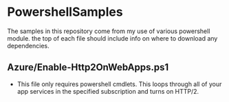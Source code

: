 # PowershellSamples
The samples in this repository come from my use of various powershell module. the top of each file should include info on where to download any dependencies.

## Azure/Enable-Http2OnWebApps.ps1
*	This file only requires powershell cmdlets. This loops through all of your app services in the specified subscription and turns on HTTP/2.